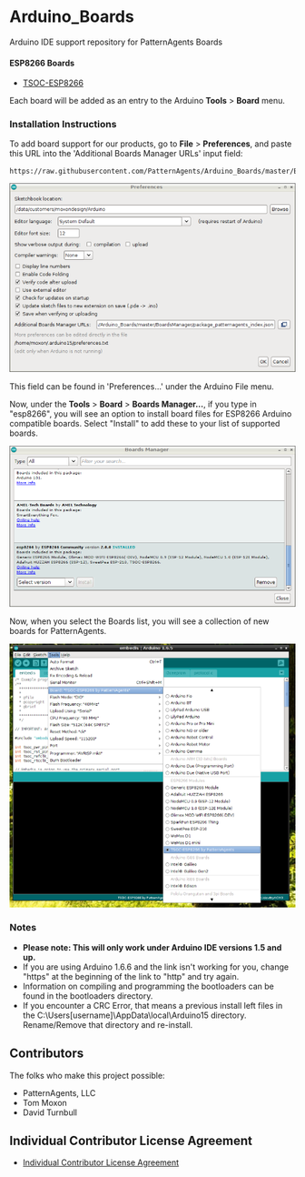 # Arduino_Boards

Arduino IDE support repository for PatternAgents Boards

#### ESP8266 Boards

* [TSOC-ESP8266](http://www.patternagents.com/store/)


Each board will be added as an entry to the Arduino **Tools** > **Board** menu.

### Installation Instructions

To add board support for our products, go to **File** > **Preferences**, and paste this URL into the 'Additional Boards Manager URLs' input field:

	https://raw.githubusercontent.com/PatternAgents/Arduino_Boards/master/BoardsManager/package_patternagents_index.json

![Adding a board manager list](https://raw.githubusercontent.com/PatternAgents/Arduino_Boards/master/images/arduino_preferences.png?raw=true)

This field can be found in 'Preferences...' under the Arduino File menu.

Now, under the **Tools** > **Board** > **Boards Manager...**, if you type in "esp8266", you will see an option to install board files for ESP8266 Arduino compatible boards. 
Select "Install" to add these to your list of supported boards.

![PatternAgents Board](https://raw.githubusercontent.com/PatternAgents/Arduino_Boards/master/images/arduino_boardsmanager.png?raw=true)

Now, when you select the Boards list, you will see a collection of new boards for PatternAgents.

![PatternAgents Boards List](https://raw.githubusercontent.com/PatternAgents/Arduino_Boards/master/images/arduino_board.png?raw=true)

### Notes

* **Please note: This will only work under Arduino IDE versions 1.5 and up.**
* If you are using Arduino 1.6.6 and the link isn't working for you, change "https" at the beginning of the link to "http" and try again.
* Information on compiling and programming the bootloaders can be found in the bootloaders directory.
* If you encounter a CRC Error, that means a previous install left files in the C:\Users\[username]\AppData\local\Arduino15 directory. Rename/Remove that directory and re-install.

## Contributors

The folks who make this project possible:

 * PatternAgents, LLC
 * Tom Moxon
 * David Turnbull

 ## Individual Contributor License Agreement
 
 * [Individual Contributor License Agreement](ICLA_LICENSE.txt)